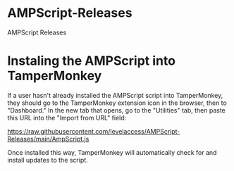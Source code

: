 # AMPScript-Releases
AMPScript Releases

# Instaling the AMPScript into TamperMonkey
If a user hasn't already installed the AMPScript script into TamperMonkey, they should go to the TamperMonkey extension icon in the browser, then to "Dashboard." In the new tab that opens, go to the "Utilities" tab, then paste this URL into the "Import from URL" field:

https://raw.githubusercontent.com/levelaccess/AMPScript-Releases/main/AmpScript.js

Once installed this way, TamperMonkey will automatically check for and install updates to the script.
